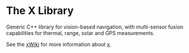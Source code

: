 # The X Library

Generic C++ library for vision-based navigation, with multi-sensor fusion capabilities for thermal, range, solar and GPS measurements.

See the [xWiki](https://github.com/jpl-x/x/wiki) for more information about [x](https://github.com/jpl-x/x/wiki/the-x-Library).
